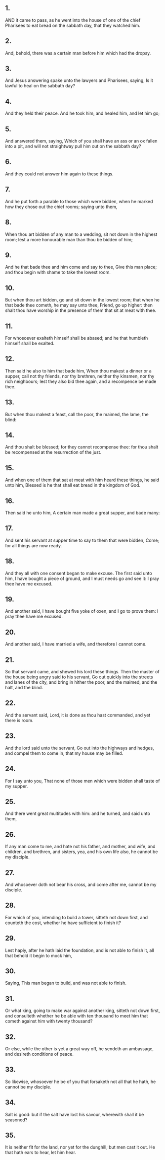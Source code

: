 ## 1.
AND it came to pass, as he went into the house of one of the chief Pharisees to eat bread on the sabbath day, that they watched him.
## 2.
And, behold, there was a certain man before him which had the dropsy.
## 3.
And Jesus answering spake unto the lawyers and Pharisees, saying, Is it lawful to heal on the sabbath day?
## 4.
And they held their peace. And he took him, and healed him, and let him go;
## 5.
And answered them, saying, Which of you shall have an ass or an ox fallen into a pit, and will not straightway pull him out on the sabbath day?
## 6.
And they could not answer him again to these things.
## 7.
And he put forth a parable to those which were bidden, when he marked how they chose out the chief rooms; saying unto them,
## 8.
When thou art bidden of any man to a wedding, sit not down in the highest room; lest a more honourable man than thou be bidden of him;
## 9.
And he that bade thee and him come and say to thee, Give this man place; and thou begin with shame to take the lowest room.
## 10.
But when thou art bidden, go and sit down in the lowest room; that when he that bade thee cometh, he may say unto thee, Friend, go up higher: then shalt thou have worship in the presence of them that sit at meat with thee.
## 11.
For whosoever exalteth himself shall be abased; and he that humbleth himself shall be exalted.
## 12.
Then said he also to him that bade him, When thou makest a dinner or a supper, call not thy friends, nor thy brethren, neither thy kinsmen, nor thy rich neighbours; lest they also bid thee again, and a recompence be made thee.
## 13.
But when thou makest a feast, call the poor, the maimed, the lame, the blind:
## 14.
And thou shalt be blessed; for they cannot recompense thee: for thou shalt be recompensed at the resurrection of the just.
## 15.
And when one of them that sat at meat with him heard these things, he said unto him, Blessed is he that shall eat bread in the kingdom of God.
## 16.
Then said he unto him, A certain man made a great supper, and bade many:
## 17.
And sent his servant at supper time to say to them that were bidden, Come; for all things are now ready.
## 18.
And they all with one consent began to make excuse. The first said unto him, I have bought a piece of ground, and I must needs go and see it: I pray thee have me excused.
## 19.
And another said, I have bought five yoke of oxen, and I go to prove them: I pray thee have me excused.
## 20.
And another said, I have married a wife, and therefore I cannot come.
## 21.
So that servant came, and shewed his lord these things. Then the master of the house being angry said to his servant, Go out quickly into the streets and lanes of the city, and bring in hither the poor, and the maimed, and the halt, and the blind.
## 22.
And the servant said, Lord, it is done as thou hast commanded, and yet there is room.
## 23.
And the lord said unto the servant, Go out into the highways and hedges, and compel them to come in, that my house may be filled.
## 24.
For I say unto you, That none of those men which were bidden shall taste of my supper.
## 25.
And there went great multitudes with him: and he turned, and said unto them,
## 26.
If any man come to me, and hate not his father, and mother, and wife, and children, and brethren, and sisters, yea, and his own life also, he cannot be my disciple.
## 27.
And whosoever doth not bear his cross, and come after me, cannot be my disciple.
## 28.
For which of you, intending to build a tower, sitteth not down first, and counteth the cost, whether he have sufficient to finish it?
## 29.
Lest haply, after he hath laid the foundation, and is not able to finish it, all that behold it begin to mock him,
## 30.
Saying, This man began to build, and was not able to finish.
## 31.
Or what king, going to make war against another king, sitteth not down first, and consulteth whether he be able with ten thousand to meet him that cometh against him with twenty thousand?
## 32.
Or else, while the other is yet a great way off, he sendeth an ambassage, and desireth conditions of peace.
## 33.
So likewise, whosoever he be of you that forsaketh not all that he hath, he cannot be my disciple.
## 34.
Salt is good: but if the salt have lost his savour, wherewith shall it be seasoned?
## 35.
It is neither fit for the land, nor yet for the dunghill; but men cast it out. He that hath ears to hear, let him hear.
